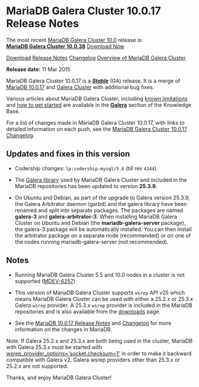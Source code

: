 # MariaDB Galera Cluster 10.0.17 Release Notes

The most recent [MariaDB Galera Cluster 10.0](/kb/en/galera/) release is:<br>
<span class="cstm-style lead"><strong>[MariaDB Galera Cluster 10.0.38](/replication/galera-cluster/mariadb-galera-cluster-releases/mariadb-galera-100-release-notes/mariadb-galera-cluster-10038-release-notes/)</strong> [Download<span>&nbsp;</span>Now](https://downloads.mariadb.org/mariadb-galera/10.0)</span>

[Download](http://downloads.mariadb.org/mariadb-galera/10.0.17)
[Release Notes](/replication/galera-cluster/mariadb-galera-cluster-releases/mariadb-galera-100-release-notes/mariadb-galera-cluster-10017-release-notes/)
[Changelog](/replication/galera-cluster/mariadb-galera-cluster-releases/mariadb-galera-100-changelogs/mariadb-galera-cluster-10017-changelog/)
[Overview of MariaDB Galera Cluster](/replication/galera-cluster/what-is-mariadb-galera-cluster/)

<strong>Release date:</strong> 11 Mar 2015

MariaDB Galera Cluster 10.0.17 is a <strong><em>[Stable](/kb/en/release-criteria/)</em></strong> (GA)
release.  It is a merge of [MariaDB 10.0.17](/kb/en/mariadb-10017-release-notes/) and
[Galera Cluster](http://codership.com/content/using-galera-cluster) with
additional bug fixes.

Various articles about MariaDB Galera Cluster, including
[known limitations](/replication/galera-cluster/mariadb-galera-cluster-known-limitations/) and
[how to get started](/replication/galera-cluster/getting-started-with-mariadb-galera-cluster/) are
available in the <strong>[Galera](/kb/en/galera/)</strong> section of the Knowledge Base.

For a list of changes made in MariaDB Galera Cluster 10.0.17, with links to
detailed information on each push, see the
[MariaDB Galera Cluster 10.0.17 Changelog](/replication/galera-cluster/mariadb-galera-cluster-releases/mariadb-galera-100-changelogs/mariadb-galera-cluster-10017-changelog/).

## Updates and fixes in this version

- Codership changes: `lp:codership-mysql/5.6` (till rev `4144`).

- The [Galera library](http://codership.com/content/using-galera-cluster) used
  by MariaDB Galera Cluster and included in the MariaDB repositories has been
  updated to version <strong>25.3.9</strong>.

- On Ubuntu and Debian, as part of the upgrade to Galera version 25.3.9, the
  Galera Arbitrator daemon (garbd) and the galera library have been renamed and
  split into separate packages. The packages are named <strong>galera-3</strong>
  and <strong>galera-arbitrator-3</strong>. When installing MariaDB Galera Cluster on Ubuntu
  and Debian (the <strong>mariadb-galera-server</strong> package), the galera-3 package will
  be automatically installed. You can then install the arbitrator package on a
  separate node (recommended) or on one of the nodes running
  mariadb-galera-server (not recommended).

## Notes

- Running MariaDB Galera Cluster 5.5 and 10.0 nodes in a cluster is not
  supported ([MDEV-6257](https://jira.mariadb.org/browse/MDEV-6257))

- This version of MariaDB Galera Cluster supports `wsrep` API v25 which means
  MariaDB Galera Cluster can be used with either a 25.2.x or 25.3.x
  Galera `wsrep` provider. A 25.3.x `wsrep` provider is included in the
  MariaDB repositories and is also available from the
  [downloads](http://downloads.mariadb.org/mariadb-galera/5.5.42) page.

- See the [MariaDB 10.0.17 Release Notes](/kb/en/mariadb-10017-release-notes/) and
  [Changelog](/kb/en/mariadb-10017-changelog/) for more information on the changes in
  MariaDB.

Note: If Galera 25.2.x and 25.3.x are both being used in the cluster, MariaDB
with Galera 25.3.x must be started with
[wsrep_provider_options='socket.checksum=1'](/kb/en/wsrep_provider_options/#socketchecksum) in order to make it backward
compatible with Galera v2. Galera wsrep providers other than 25.3.x or 25.2.x
are not supported.

Thanks, and enjoy MariaDB Galera Cluster!